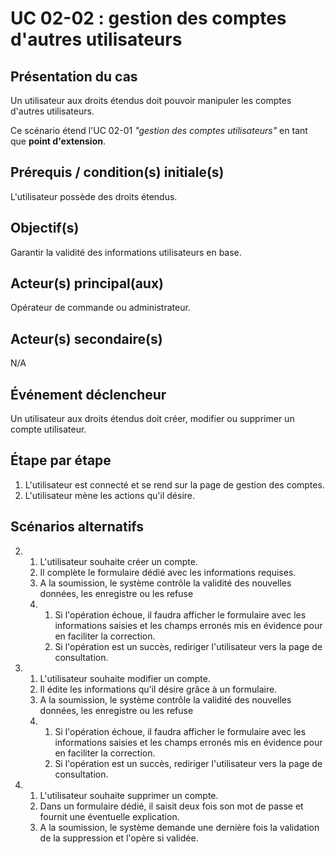 # UC 02-02 : gestion des comptes d'autres utilisateurs

## Présentation du cas

Un utilisateur aux droits étendus doit pouvoir manipuler les comptes d'autres utilisateurs.

Ce scénario étend l'UC 02-01 *"gestion des comptes utilisateurs"* en tant que __point d'extension__.

## Prérequis / condition(s) initiale(s)

L'utilisateur possède des droits étendus.

## Objectif(s)

Garantir la validité des informations utilisateurs en base.

## Acteur(s) principal(aux)

Opérateur de commande ou administrateur.

## Acteur(s) secondaire(s)

N/A

## Événement déclencheur

Un utilisateur aux droits étendus doit créer, modifier ou supprimer un compte utilisateur.

## Étape par étape

1. L'utilisateur est connecté et se rend sur la page de gestion des comptes.
2. L'utilisateur mène les actions qu'il désire.

## Scénarios alternatifs

2. 1. L'utilisateur souhaite créer un compte.
   2. Il complète le formulaire dédié avec les informations requises.
   3. A la soumission, le système contrôle la validité des nouvelles données, les enregistre ou les refuse
   4. 1. Si l'opération échoue, il faudra afficher le formulaire avec les informations saisies et les champs erronés mis en évidence pour en faciliter la correction.
      2. Si l'opération est un succès, rediriger l'utilisateur vers la page de consultation.


2. 1. L'utilisateur souhaite modifier un compte.
   2. Il édite les informations qu'il désire grâce à un formulaire.
   3. A la soumission, le système contrôle la validité des nouvelles données, les enregistre ou les refuse
   4. 1. Si l'opération échoue, il faudra afficher le formulaire avec les informations saisies et les champs erronés mis en évidence pour en faciliter la correction.
      2. Si l'opération est un succès, rediriger l'utilisateur vers la page de consultation.


2. 1. L'utilisateur souhaite supprimer un compte.
   2. Dans un formulaire dédié, il saisit deux fois son mot de passe et fournit une éventuelle explication.
   3. A la soumission, le système demande une dernière fois la validation de la suppression et l'opère si validée.
